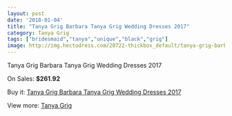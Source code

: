 ```yaml
---
layout: post
date: '2018-01-04'
title: "Tanya Grig Barbara Tanya Grig Wedding Dresses 2017"
category: Tanya Grig
tags: ["bridesmaid","tanya","unique","black","grig"]
image: http://img.hectodress.com/20722-thickbox_default/tanya-grig-barbara-tanya-grig-wedding-dresses-2013.jpg
---
```

Tanya Grig Barbara Tanya Grig Wedding Dresses 2017

On Sales: **$261.92**
<a href="https://www.hectodress.com/tanya-grig/9546-tanya-grig-barbara-tanya-grig-wedding-dresses-2013.html"><amp-img layout="responsive" width="600" height="600" src="//img.hectodress.com/20722-thickbox_default/tanya-grig-barbara-tanya-grig-wedding-dresses-2013.jpg" alt="Tanya Grig Barbara Tanya Grig Wedding Dresses 2017 0" /></a>
<a href="https://www.hectodress.com/tanya-grig/9546-tanya-grig-barbara-tanya-grig-wedding-dresses-2013.html"><amp-img layout="responsive" width="600" height="600" src="//img.hectodress.com/20723-thickbox_default/tanya-grig-barbara-tanya-grig-wedding-dresses-2013.jpg" alt="Tanya Grig Barbara Tanya Grig Wedding Dresses 2017 1" /></a>

Buy it: [Tanya Grig Barbara Tanya Grig Wedding Dresses 2017](https://www.hectodress.com/tanya-grig/9546-tanya-grig-barbara-tanya-grig-wedding-dresses-2013.html "Tanya Grig Barbara Tanya Grig Wedding Dresses 2017")

View more: [Tanya Grig](https://www.hectodress.com/158-tanya-grig "Tanya Grig")